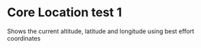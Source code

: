 Core Location test 1
======================

Shows the current altitude, latitude and longitude using best effort coordinates

